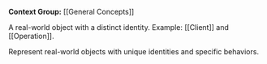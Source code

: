 **Context Group:** [[General Concepts]]

A real-world object with a distinct identity. Example: [[Client]] and [[Operation]].

Represent real-world objects with unique identities and specific behaviors.
